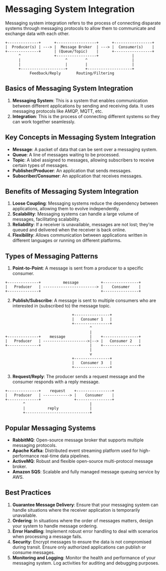 # Messaging System Integration

Messaging system integration refers to the process of connecting disparate systems through messaging protocols to allow them to communicate and exchange data with each other.

```
+--------------+      +------------------+      +-----------------+
|  Producer(s) | ---> |  Message Broker  | ---> |  Consumer(s)    |
+--------------+      | (Queue/Topic)    |      +-----------------+
      ^               +------------------+               |
      |                    ^        ^                    |
      |                    |        |                    |
      +--------------------+        +--------------------+
           Feedback/Reply       Routing/Filtering
```

## Basics of Messaging System Integration

1. **Messaging System**: This is a system that enables communication between different applications by sending and receiving data. It uses messaging protocols like AMQP, MQTT, etc.
2. **Integration**: This is the process of connecting different systems so they can work together seamlessly.

## Key Concepts in Messaging System Integration

- **Message**: A packet of data that can be sent over a messaging system.
- **Queue**: A line of messages waiting to be processed.
- **Topic**: A label assigned to messages, allowing subscribers to receive certain types of messages.
- **Publisher/Producer**: An application that sends messages.
- **Subscriber/Consumer**: An application that receives messages.

## Benefits of Messaging System Integration

1. **Loose Coupling**: Messaging systems reduce the dependency between applications, allowing them to evolve independently.
2. **Scalability**: Messaging systems can handle a large volume of messages, facilitating scalability.
3. **Reliability**: If a receiver is unavailable, messages are not lost; they're queued and delivered when the receiver is back online.
4. **Flexibility**: Allows communication between applications written in different languages or running on different platforms.

## Types of Messaging Patterns

1. **Point-to-Point**: A message is sent from a producer to a specific consumer.

```
+--------------+          message          +----------------+
|   Producer   | ------------------------> |    Consumer    |
+--------------+                           +----------------+
```

2. **Publish/Subscribe**: A message is sent to multiple consumers who are interested in (subscribed to) the message topic.

```
                              +----------------+
                              |   Consumer 1   |
                              +----------------+
                                      ^
                                      |
+--------------+    message           |    +----------------+
|   Producer   | -------------------->|--> |   Consumer 2   |
+--------------+                      |    +----------------+
                                      |
                                      v
                              +----------------+
                              |   Consumer 3   |
                              +----------------+
```

3. **Request/Reply**: The producer sends a request message and the consumer responds with a reply message.

```
+--------------+    request    +----------------+
|   Producer   | ------------> |    Consumer    |
+--------------+               +----------------+
        ^                             |
        |          reply              |
        +-----------------------------+
```

## Popular Messaging Systems

- **RabbitMQ**: Open-source message broker that supports multiple messaging protocols.
- **Apache Kafka**: Distributed event streaming platform used for high-performance real-time data pipelines.
- **ActiveMQ**: Robust and flexible open-source multi-protocol message broker.
- **Amazon SQS**: Scalable and fully managed message queuing service by AWS.

## Best Practices 

1. **Guarantee Message Delivery**: Ensure that your messaging system can handle situations where the receiver application is temporarily unavailable.
2. **Ordering**: In situations where the order of messages matters, design your system to handle message ordering.
3. **Error Handling**: Implement robust error handling to deal with scenarios when processing a message fails.
4. **Security**: Encrypt messages to ensure the data is not compromised during transit. Ensure only authorized applications can publish or consume messages.
5. **Monitoring and Logging**: Monitor the health and performance of your messaging system. Log activities for auditing and debugging purposes.
